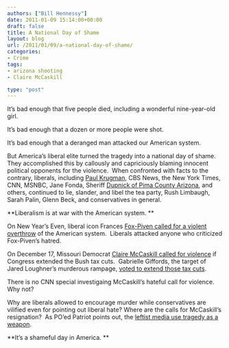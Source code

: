 ```yaml
---
authors: ["Bill Hennessy"]
date: 2011-01-09 15:14:00+00:00
draft: false
title: A National Day of Shame
layout: blog
url: /2011/01/09/a-national-day-of-shame/
categories:
- Crime
tags:
- arizona shooting
- Claire McCaskill

type: "post"
---
```


It’s bad enough that five people died, including a wonderful nine-year-old girl.

It’s bad enough that a dozen or more people were shot.

It’s bad enough that a deranged man attacked our American system.

But America’s liberal elite turned the tragedy into a national day of shame.  They accomplished this by callously and capriciously blaming innocent political opponents for the violence.  When confronted with facts to the contrary, liberals, including [Paul Krugman](https://gatewaypundit.rightnetwork.com/2011/01/disgrace-krugman-blames-gop-for-attempted-assassination-today-before-we-found-out-hes-a-leftwinger/), CBS News, the New York Times, CNN, MSNBC, Jane Fonda, Sheriff [Dupnick of Pima County Arizona](https://gatewaypundit.rightnetwork.com/2011/01/pima-county-az-sheriff-clarence-dupnik-blames-az-political-culture-for-shooting-video/), and others, continued to lie, slander, and libel the tea party, Rush Limbaugh, Sarah Palin, Glenn Beck, and conservatives in general.

**Liberalism is at war with the American system. **

On New Year’s Even, liberal icon Frances [Fox-Piven called for a violent overthrow](https://www.newsrealblog.com/2011/01/05/marxist-frances-fox-piven-calls-for-a-violent-uprising-against-the-american-system/) of the American system.  Liberals attacked anyone who criticized Fox-Piven’s hatred.

On December 17, Missouri Democrat [Claire McCaskill called for violence](https://gatewaypundit.rightnetwork.com/2010/12/claire-mccaskill-promotes-violence-if-dems-dont-get-their-historic-tax-hikes-it-really-is-time-for-americans-to-take-up-pitchforks-video/) if Congress extended the Bush tax cuts.  Gabrielle Giffords, the target of Jared Loughner’s murderous rampage, [voted to extend those tax cuts](https://dailycaller.com/2010/12/17/house-roll-call-bill-to-extend-tax-cuts/).

There is no CNN special investigaing McCaskill’s hateful call for violence. Why not?

Why are liberals allowed to encourage murder while conservatives are vilified even for pointing out liberal hate? Where are the calls for McCaskill’s resignation?  As PO’ed Patriot points out, the [leftist media use tragedy as a weapon](https://www.poedpatriot.com/2011/01/tragic-arizona-shooting-used-as-weapon.html).

**It’s a shameful day in America. **
